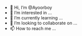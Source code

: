 - 👋 Hi, I’m @Ayoorboy
- 👀 I’m interested in ...
- 🌱 I’m currently learning ...
- 💞️ I’m looking to collaborate on ...
- 📫 How to reach me ...

<!---
Ayoorboy/Ayoorboy is a ✨ special ✨ repository because its `README.md` (this file) appears on your GitHub profile.
You can click the Preview link to take a look at your changes.
--->
